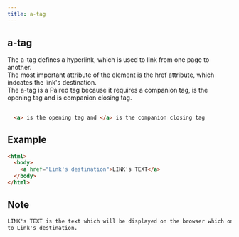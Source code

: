 ```yaml
---
title: a-tag
---
```

## a-tag  
The a-tag defines a hyperlink, which is used to link from one page to another.  
The most important attribute of the <a> element is the href attribute, which indcates the link's destination.    
The a-tag is a Paired tag because it requires a companion tag, <a> is the opening tag and </a> is companion closing tag.          
##   
```html
  <a> is the opening tag and </a> is the companion closing tag
```
  
## Example   
```html
<html>
  <body>
    <a href="Link's destination">LINK's TEXT</a>
  </body>
</html> 
```
## Note
```html
LINK's TEXT is the text which will be displayed on the browser which on clicking will direct the user      
to Link's destination.  
```




